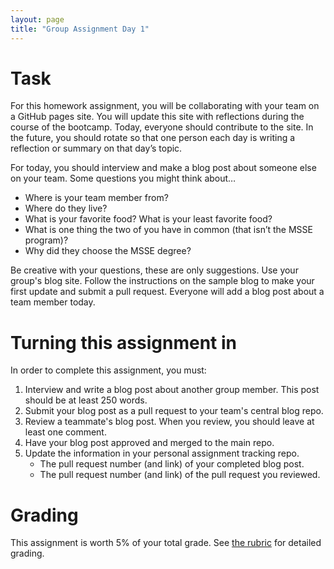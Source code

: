 ```yaml
---
layout: page
title: "Group Assignment Day 1"
---
```


# Task

For this homework assignment, you will be collaborating with your team on a GitHub pages site. You will update this site with reflections during the course of the bootcamp. Today, everyone should contribute to the site. In the future, you should rotate so that one person each day is writing a reflection or summary on that day’s topic.

For today, you should interview and make a blog post about someone else on your team. Some questions you might think about…

- Where is your team member from?
- Where do they live?
- What is your favorite food? What is your least favorite food?
- What is one thing the two of you have in common (that isn’t the MSSE program)?
- Why did they choose the MSSE degree?

Be creative with your questions, these are only suggestions. Use your group's blog site. Follow the instructions on the sample blog to make your first update and submit a pull request. Everyone will add a blog post about a team member today.

# Turning this assignment in
In order to complete this assignment, you must:
1. Interview and write a blog post about another group member. This post should be at least 250 words.
2. Submit your blog post as a pull request to your team's central blog repo.
3. Review a teammate's blog post. When you review, you should leave at least one comment. 
4. Have your blog post approved and merged to the main repo.
5. Update the information in your personal assignment tracking repo.
    - The pull request number (and link) of your completed blog post.
    - The pull request number (and link) of the pull request you reviewed.

# Grading
This assignment is worth 5% of your total grade. See [the rubric](/group/rubric1) for detailed grading.
